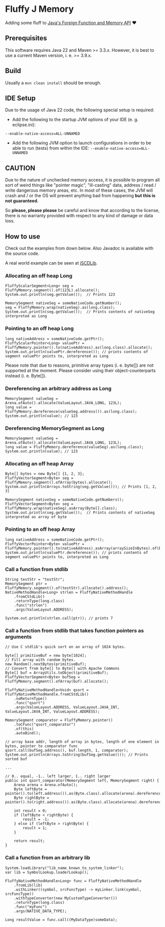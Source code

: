 # Fluffy J Memory
Adding some fluff to [Java's Foreign Function and Memory API](https://openjdk.org/jeps/424) ❤

## Prerequisites
This software requires Java 22 and Maven >= 3.3.x. However, it is best to use a current Maven version, i. e. >= 3.9.x.

## Build
Usually a `mvn clean install` should be enough.

## IDE Setup
Due to the usage of Java 22 code, the following special setup is required:  
* Add the following to the startup JVM options of your IDE (e. g. eclipse.ini):

```
--enable-native-access=ALL-UNNAMED
```
* Add the following JVM option to launch configurations in order to be able to run (tests) from within the IDE:
```--enable-native-access=ALL-UNNAMED```

## CAUTION
Due to the nature of unchecked memory access, it is possible to program all sort of weird things like "pointer magic", "ill-casting" data, address / read / write dangerous memory areas, etc. In most of these cases, the JVM will crash and / or the OS will prevent anything bad from happening **but this is not guaranteed**.  
  
So **please, please please** be careful and know that according to the license, there is no warranty provided with respect to any kind of damage or data loss.

## How to use
Check out the examples from down below. Also Javadoc is available with the source code.  
  
A real world example can be seen at [jSCDLib](https://github.com/itemis/jscdlib).

### Allocating an off heap Long

```
FluffyScalarSegment<Long> seg = FluffyMemory.segment().of(123L).allocate();
System.out.println(seg.getValue());  // Prints 123
  
MemorySegment nativeSeg = someNativeCode.getNumber();
seg = FluffyMemory.wrap(nativeSeg).as(long.class);
System.out.println(seg.getValue());  // Prints contents of nativeSeg interpreted as Long
```

### Pointing to an off heap Long

```
long nativeAddress = someNativeCode.getPtr();
FluffyScalarPointer<Long> valuePtr = FluffyMemory.pointer().to(nativeAddress).as(long.class).allocate();
System.out.println(valuePtr.dereference()); // prints contents of segment valuePtr points to, interpreted as Long
```
  
Please note that due to reasons, primitive array types (i. e. byte[]) are not supported at the moment. Please consider using their object-counterparts instead (i. e. Byte[]).

### Dereferencing an arbitrary address as Long
  
```
MemorySegment valueSeg = Arena.ofAuto().allocate(ValueLayout.JAVA_LONG, 123L);
long value = FluffyMemory.dereference(valueSeg.address()).as(long.class);
System.out.println(value); // 123
```

### Dereferencing MemorySegment as Long
  
```
MemorySegment valueSeg = Arena.ofAuto().allocate(ValueLayout.JAVA_LONG, 123L);
long value = FluffyMemory.dereference(valueSeg).as(long.class);
System.out.println(value); // 123
```

### Allocating an off heap Array

```
Byte[] bytes = new Byte[] {1, 2, 3};
FluffyVectorSegment<Byte> seg = FluffyMemory.segment().ofArray(bytes).allocate();
System.out.println(Arrays.toString(seg.getValue())); // Prints [1, 2, 3]
  
MemorySegment nativeSeg = someNativeCode.getNumbers();
FluffyVectorSegment<Byte> seg = FluffyMemory.wrap(nativeSeg).asArray(Byte[].class);
System.out.println(seg.getValue());  // Prints contents of nativeSeg interpreted as array of byte
```

### Pointing to an off heap Array

```
long nativeAddress = someNativeCode.getPtr();
FluffyVectorPointer<Byte> valuePtr = FluffyMemory.pointer().to(nativeAddress).asArray(arraySizeInBytes).of(Byte[].class).allocate();
System.out.println(valuePtr.dereference()); // prints contents of segment valuePtr points to, interpreted as Long
```

### Call a function from stdlib  
  
```
String testStr = "testStr";
MemorySegment ptr = FluffyMemory.segment().of(testStr).allocate().address();
NativeMethodHandle<Long> strlen = FluffyNativeMethodHandle
    .fromCStdLib()
    .returnType(long.class)
    .func("strlen")
    .args(ValueLayout.ADDRESS);
  
System.out.println(strlen.call(ptr)); // prints 7
```
  
### Call a function from stdlib that takes function pointers as arguments  
  
```
// Use C stdlib's quick sort on an array of 1024 bytes.
  
byte[] primitiveBuf = new byte[1024];
// Fill array with random bytes.
new Random().nextBytes(primitiveBuf);
// Convert from byte[] to Byte[] with Apache Commons
Byte[] buf = ArrayUtils.toObject(primitiveBuf);
FluffyVectorSegment<Byte> bufSeg = FluffyMemory.segment().ofArray(buf).allocate();
  
FluffyNativeMethodHandle<Void> qsort = FluffyNativeMethodHandle.fromCStdLib()
    .noReturnType()
    .func("qsort")
    .args(ValueLayout.ADDRESS, ValueLayout.JAVA_INT, ValueLayout.JAVA_INT, ValueLayout.ADDRESS);
  
MemorySegment comparator = FluffyMemory.pointer()
    .toCFunc("qsort_comparator")
    .of(this)
    .autoBind();
  
// array base addr, length of array in bytes, length of one element in bytes, pointer to comparator func
qsort.call(bufSeg.address(), buf.length, 1, comparator);
System.out.println(Arrays.toString(bufSeg.getValue())); // Prints sorted buf
  
...
  
// 0.. equal, -1.. left larger, 1.. right larger
public int qsort_comparator(MemorySegment left, MemorySegment right) {
    Arena arena = Arena.ofAuto();
    Byte leftByte = pointer().to(left.address()).as(Byte.class).allocate(arena).dereference();
    Byte rightByte = pointer().to(right.address()).as(Byte.class).allocate(arena).dereference();
        
    int result = 0;
    if (leftByte < rightByte) {
        result = -1;
    } else if (leftByte > rightByte) {
        result = 1;
    }
  
    return result;
}
```

### Call a function from an arbitrary lib  
  
```
System.loadLibrary("lib_name_known_to_system_linker");
var lib = SymbolLookup.loaderLookup();
  
FluffyNativeMethodHandle<Long> func = FluffyNativeMethodHandle
    .fromLib(lib)
    .withLinker((symbol, srcFuncType) -> myLinker.link(symbol, srcFuncType))
    .withTypeConverter(new MyCustomTypeConverter())
    .returnType(long.class)
    .func("myFunc")
    .args(NATIVE_DATA_TYPE);
  
Long resultValue = func.call((MyDataType)someData);
```
